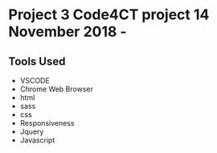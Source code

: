 # Project 3 Code4CT project 14 November 2018 - 

## Tools Used
- VSCODE
- Chrome Web Browser
- html
- sass
- css
- Responsiveness
- Jquery
- Javascript